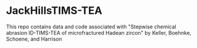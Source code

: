 # JackHillsTIMS-TEA

This repo contains data and code associated with "Stepwise chemical abrasion ID-TIMS-TEA of microfractured Hadean zircon" by Keller, Boehnke, Schoene, and Harrison

